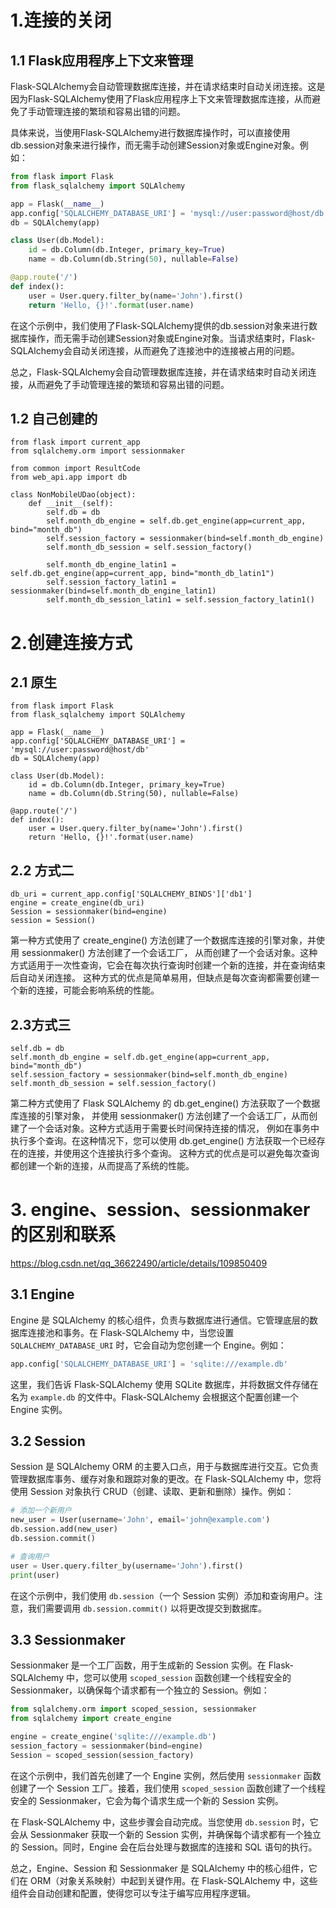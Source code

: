 # 1.连接的关闭

## 1.1 Flask应用程序上下文来管理

Flask-SQLAlchemy会自动管理数据库连接，并在请求结束时自动关闭连接。这是因为Flask-SQLAlchemy使用了Flask应用程序上下文来管理数据库连接，从而避免了手动管理连接的繁琐和容易出错的问题。

具体来说，当使用Flask-SQLAlchemy进行数据库操作时，可以直接使用db.session对象来进行操作，而无需手动创建Session对象或Engine对象。例如：

```python
from flask import Flask
from flask_sqlalchemy import SQLAlchemy

app = Flask(__name__)
app.config['SQLALCHEMY_DATABASE_URI'] = 'mysql://user:password@host/db'
db = SQLAlchemy(app)

class User(db.Model):
    id = db.Column(db.Integer, primary_key=True)
    name = db.Column(db.String(50), nullable=False)

@app.route('/')
def index():
    user = User.query.filter_by(name='John').first()
    return 'Hello, {}!'.format(user.name)
```

在这个示例中，我们使用了Flask-SQLAlchemy提供的db.session对象来进行数据库操作，而无需手动创建Session对象或Engine对象。当请求结束时，Flask-SQLAlchemy会自动关闭连接，从而避免了连接池中的连接被占用的问题。

总之，Flask-SQLAlchemy会自动管理数据库连接，并在请求结束时自动关闭连接，从而避免了手动管理连接的繁琐和容易出错的问题。

## 1.2 自己创建的

```
from flask import current_app
from sqlalchemy.orm import sessionmaker

from common import ResultCode
from web_api.app import db

class NonMobileUDao(object):
    def __init__(self):
        self.db = db
        self.month_db_engine = self.db.get_engine(app=current_app, bind="month_db")
        self.session_factory = sessionmaker(bind=self.month_db_engine)
        self.month_db_session = self.session_factory()

        self.month_db_engine_latin1 = self.db.get_engine(app=current_app, bind="month_db_latin1")
        self.session_factory_latin1 = sessionmaker(bind=self.month_db_engine_latin1)
        self.month_db_session_latin1 = self.session_factory_latin1()
```



# 2.创建连接方式

## 2.1 原生

```
from flask import Flask
from flask_sqlalchemy import SQLAlchemy

app = Flask(__name__)
app.config['SQLALCHEMY_DATABASE_URI'] = 'mysql://user:password@host/db'
db = SQLAlchemy(app)

class User(db.Model):
    id = db.Column(db.Integer, primary_key=True)
    name = db.Column(db.String(50), nullable=False)

@app.route('/')
def index():
    user = User.query.filter_by(name='John').first()
    return 'Hello, {}!'.format(user.name)
```

## 2.2 方式二

```
db_uri = current_app.config['SQLALCHEMY_BINDS']['db1']
engine = create_engine(db_uri)
Session = sessionmaker(bind=engine)
session = Session()
```

第一种方式使用了 create_engine() 方法创建了一个数据库连接的引擎对象，并使用 sessionmaker() 方法创建了一个会话工厂，
从而创建了一个会话对象。这种方式适用于一次性查询，它会在每次执行查询时创建一个新的连接，并在查询结束后自动关闭连接。
这种方式的优点是简单易用，但缺点是每次查询都需要创建一个新的连接，可能会影响系统的性能。

## 2.3方式三

```
self.db = db
self.month_db_engine = self.db.get_engine(app=current_app, bind="month_db")
self.session_factory = sessionmaker(bind=self.month_db_engine)
self.month_db_session = self.session_factory()
```

第二种方式使用了 Flask SQLAlchemy 的 db.get_engine() 方法获取了一个数据库连接的引擎对象，
并使用 sessionmaker() 方法创建了一个会话工厂，从而创建了一个会话对象。这种方式适用于需要长时间保持连接的情况，
例如在事务中执行多个查询。在这种情况下，您可以使用 db.get_engine() 方法获取一个已经存在的连接，并使用这个连接执行多个查询。
这种方式的优点是可以避免每次查询都创建一个新的连接，从而提高了系统的性能。



# 3. engine、session、sessionmaker的区别和联系

https://blog.csdn.net/qq_36622490/article/details/109850409

## 3.1 Engine

Engine 是 SQLAlchemy 的核心组件，负责与数据库进行通信。它管理底层的数据库连接池和事务。在 Flask-SQLAlchemy 中，当您设置 `SQLALCHEMY_DATABASE_URI` 时，它会自动为您创建一个 Engine。例如：

```python
app.config['SQLALCHEMY_DATABASE_URI'] = 'sqlite:///example.db'
```

这里，我们告诉 Flask-SQLAlchemy 使用 SQLite 数据库，并将数据文件存储在名为 `example.db` 的文件中。Flask-SQLAlchemy 会根据这个配置创建一个 Engine 实例。

## 3.2 Session

Session 是 SQLAlchemy ORM 的主要入口点，用于与数据库进行交互。它负责管理数据库事务、缓存对象和跟踪对象的更改。在 Flask-SQLAlchemy 中，您将使用 Session 对象执行 CRUD（创建、读取、更新和删除）操作。例如：

```python
# 添加一个新用户
new_user = User(username='John', email='john@example.com')
db.session.add(new_user)
db.session.commit()

# 查询用户
user = User.query.filter_by(username='John').first()
print(user)
```

在这个示例中，我们使用 `db.session`（一个 Session 实例）添加和查询用户。注意，我们需要调用 `db.session.commit()` 以将更改提交到数据库。

## 3.3 Sessionmaker

Sessionmaker 是一个工厂函数，用于生成新的 Session 实例。在 Flask-SQLAlchemy 中，您可以使用 `scoped_session` 函数创建一个线程安全的 Sessionmaker，以确保每个请求都有一个独立的 Session。例如：

```python
from sqlalchemy.orm import scoped_session, sessionmaker
from sqlalchemy import create_engine

engine = create_engine('sqlite:///example.db')
session_factory = sessionmaker(bind=engine)
Session = scoped_session(session_factory)
```

在这个示例中，我们首先创建了一个 Engine 实例，然后使用 `sessionmaker` 函数创建了一个 Session 工厂。接着，我们使用 `scoped_session` 函数创建了一个线程安全的 Sessionmaker，它会为每个请求生成一个新的 Session 实例。

在 Flask-SQLAlchemy 中，这些步骤会自动完成。当您使用 `db.session` 时，它会从 Sessionmaker 获取一个新的 Session 实例，并确保每个请求都有一个独立的 Session。同时，Engine 会在后台处理与数据库的连接和 SQL 语句的执行。

总之，Engine、Session 和 Sessionmaker 是 SQLAlchemy 中的核心组件，它们在 ORM（对象关系映射）中起到关键作用。在 Flask-SQLAlchemy 中，这些组件会自动创建和配置，使得您可以专注于编写应用程序逻辑。